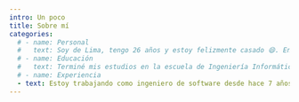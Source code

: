 ```yaml
---
intro: Un poco
title: Sobre mí
categories:
  # - name: Personal
  #   text: Soy de Lima, tengo 26 años y estoy felizmente casado 😄. En mi tiempo libre ayudo a personas a que puedan aprender y poner en práctica los consejos de la Biblia. También me gusta jugar videojuegos 🎮 como la mayoría e ir a conciertos de Rock 🎸
  # - name: Educación
  #   text: Terminé mis estudios en la escuela de Ingeniería Informática de la Universidad Ricardo Palma. Actualmente estoy en constante aprendizaje tomando cursos en línea de plataformas como Laracasts (Inglés), Udemy (Inglés), Platzi (Español) y algunos canales de Youtube. Aunque creo que no hay mejor manera de aprender algo cuando lo pones en práctica por ello trato de incluir los nuevos conocimientos en algún proyecto personal o profesional.
  # - name: Experiencia
  - text: Estoy trabajando como ingeniero de software desde hace 7 años construyendo aplicaciones web. Me especializo en PHP con el ecosistema Laravel (Livewire, Inertia, Forge, Nova, etc). También he trabajado con Javascript usando el framework Vue y también he utilizado Nuxt para construir aplicaciones SPA y páginas estáticas usando Jamstack. Me gusta estar en continuo aprendizaje y compartiendo mi experiencia y conocimiento con los que recién inician y compañeros de trabajo.
---
```

